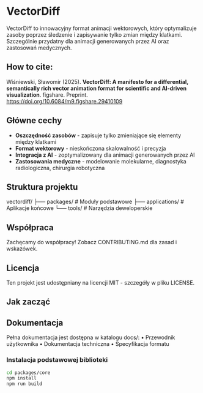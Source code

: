 # VectorDiff

VectorDiff to innowacyjny format animacji wektorowych, który optymalizuje zasoby poprzez śledzenie i zapisywanie tylko zmian między klatkami. Szczególnie przydatny dla animacji generowanych przez AI oraz zastosowań medycznych.

## How to cite:
Wiśniewski, Sławomir (2025). <b>VectorDiff: A manifesto for a differential, semantically rich vector animation format for scientific and AI-driven visualization</b>. figshare. Preprint. https://doi.org/10.6084/m9.figshare.29410109


## Główne cechy

- **Oszczędność zasobów** - zapisuje tylko zmieniające się elementy między klatkami
- **Format wektorowy** - nieskończona skalowalność i precyzja
- **Integracja z AI** - zoptymalizowany dla animacji generowanych przez AI
- **Zastosowania medyczne** - modelowanie molekularne, diagnostyka radiologiczna, chirurgia robotyczna

## Struktura projektu
vectordiff/ ├── packages/ # Moduły podstawowe ├── applications/ # Aplikacje końcowe └── tools/ # Narzędzia deweloperskie

## Współpraca
Zachęcamy do współpracy! Zobacz CONTRIBUTING.md dla zasad i wskazówek.

## Licencja
Ten projekt jest udostępniany na licencji MIT - szczegóły w pliku LICENSE.

## Jak zacząć

## Dokumentacja
Pełna dokumentacja jest dostępna w katalogu docs/:
•	Przewodnik użytkownika
•	Dokumentacja techniczna
•	Specyfikacja formatu

### Instalacja podstawowej biblioteki

```bash
cd packages/core
npm install
npm run build
